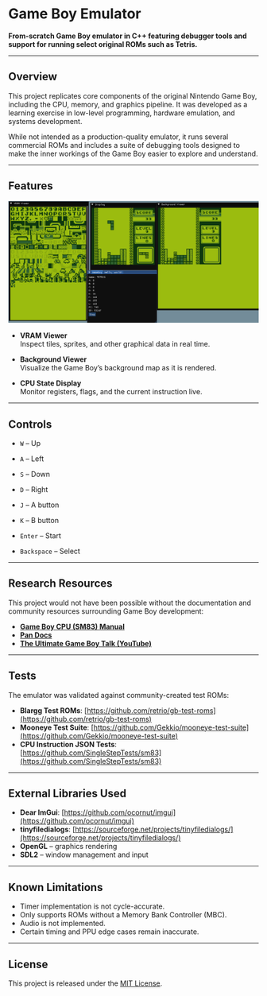 # Game Boy Emulator

**From-scratch Game Boy emulator in C++ featuring debugger tools and support for running select original ROMs such as Tetris.**  

---

## Overview

This project replicates core components of the original Nintendo Game Boy, including the CPU, memory, and graphics pipeline. It was developed as a learning exercise in low-level programming, hardware emulation, and systems development.  

While not intended as a production-quality emulator, it runs several commercial ROMs and includes a suite of debugging tools designed to make the inner workings of the Game Boy easier to explore and understand.  

---

## Features

![Gameboy emulator with vram viewer, background viewer, and CPU state viewer visible](images/gbemu.png)

- **VRAM Viewer**  
  Inspect tiles, sprites, and other graphical data in real time.  

- **Background Viewer**  
  Visualize the Game Boy’s background map as it is rendered.  

- **CPU State Display**  
  Monitor registers, flags, and the current instruction live.  

---

## Controls

-  `W` – Up  
-  `A` – Left  
-  `S` – Down  
-  `D` – Right  

-  `J` – A button  
-  `K` – B button  

- `Enter` – Start  
- `Backspace` – Select  

---

## Research Resources

This project would not have been possible without the documentation and community resources surrounding Game Boy development:  

- **[Game Boy CPU (SM83) Manual](https://rgbds.gbdev.io/docs/v0.9.0/gbz80.7)**  
- **[Pan Docs](https://gbdev.io/pandocs/Specifications.html)**  
- **[The Ultimate Game Boy Talk (YouTube)](https://www.youtube.com/watch?v=HyzD8pNlpwI&ab_channel=media.ccc.de)**  

---

## Tests

The emulator was validated against community-created test ROMs:  

- **Blargg Test ROMs**: [https://github.com/retrio/gb-test-roms](https://github.com/retrio/gb-test-roms)  
- **Mooneye Test Suite**: [https://github.com/Gekkio/mooneye-test-suite](https://github.com/Gekkio/mooneye-test-suite)  
- **CPU Instruction JSON Tests**: [https://github.com/SingleStepTests/sm83](https://github.com/SingleStepTests/sm83)  

---

## External Libraries Used

- **Dear ImGui**: [https://github.com/ocornut/imgui](https://github.com/ocornut/imgui)  
- **tinyfiledialogs**: [https://sourceforge.net/projects/tinyfiledialogs/](https://sourceforge.net/projects/tinyfiledialogs/)  
- **OpenGL** – graphics rendering  
- **SDL2** – window management and input  

---

## Known Limitations

- Timer implementation is not cycle-accurate.  
- Only supports ROMs without a Memory Bank Controller (MBC).  
- Audio is not implemented.  
- Certain timing and PPU edge cases remain inaccurate.  
---

## License

This project is released under the [MIT License](LICENSE).  
